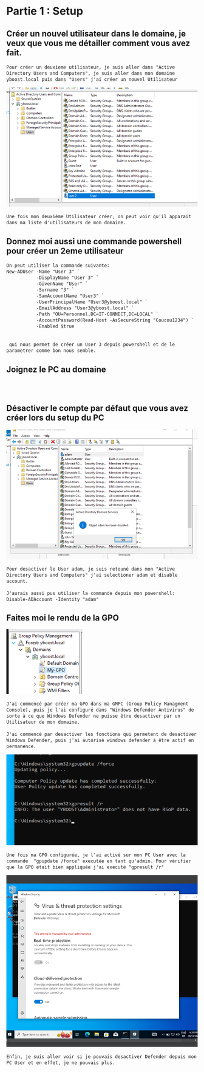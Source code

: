 # Partie 1 : Setup
## Créer un nouvel utilisateur dans le domaine, je veux que vous me détailler comment vous avez fait.
 
```
Pour créer un deuxieme utilisateur, je suis aller dans "Active Directory Users and Computers", je suis aller dans mon domaine yboost.local puis dans "Users" j'ai créer un nouvel Utilisateur
```


![](user2.png) 
```
Une fois mon deuxième Utilisateur créer, on peut voir qu'il apparait dans ma liste d'utilisateurs de mon domaine.
```



## Donnez moi aussi une commande powershell pour créer un 2eme utilisateur
```
On peut utiliser la commande suivante:
New-ADUser -Name "User 3" `
           -DisplayName "User 3" `
           -GivenName "User" `
           -Surname "3" `
           -SamAccountName "User3" `
           -UserPrincipalName "User3@yboost.local" `
           -EmailAddress "User3@yboost.local" `
           -Path "OU=Personnel,DC=IT-CONNECT,DC=LOCAL" `
           -AccountPassword(Read-Host -AsSecureString "Coucou1234") `
           -Enabled $true


 qui nous permet de créer un User 3 depuis powershell et de le parametrer comme bon nous semble.
```


## Joignez le PC au domaine
![]() 
```

```


## Désactiver le compte par défaut que vous avez créer lors du setup du PC
![](acc.png) 
```
Pour desactiver le User adam, je suis retouné dans mon "Active Directory Users and Computers" j'ai selectioner adam et disable account.

J'aurais aussi pus utiliser la commande depuis mon powershell:
Disable-ADAccount -Identity "adam"
```


## Faites moi le rendu de la GPO
![](gpo.png)
```
J'ai commencé par créer ma GPO dans ma GMPC (Group Policy Managment Console), puis je l'ai configuré dans "Windows Defender Antivirus" de sorte à ce que Windows Defender ne puisse être desactiver par un Utilisateur de mon domaine.

J'ai commencé par desactiver les fonctions qui permetent de desactiver Windows Defender, puis j'ai autorisé windows defender à être actif en permanence.
```


![](gp.png)
```
Une fois ma GPO configurée, je l'ai activé sur mon PC User avec la commande  "gpupdate /force" executée en tant qu'admin. Pour vérifier que la GPO etait bien appliquée j'ai executé "gpresult /r"
```

![](defender.png)
```
Enfin, je suis aller voir si je pouvais desactiver Defender depuis mon PC User et en effet, je ne pouvais plus.
```